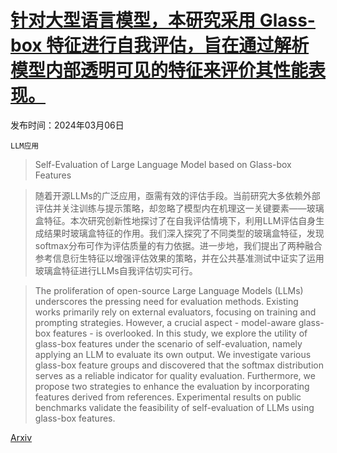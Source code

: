 # [针对大型语言模型，本研究采用 Glass-box 特征进行自我评估，旨在通过解析模型内部透明可见的特征来评价其性能表现。](https://arxiv.org/abs/2403.04222)

发布时间：2024年03月06日

`LLM应用`

> Self-Evaluation of Large Language Model based on Glass-box Features

> 随着开源LLMs的广泛应用，亟需有效的评估手段。当前研究大多依赖外部评估并关注训练与提示策略，却忽略了模型内在机理这一关键要素——玻璃盒特征。本次研究创新性地探讨了在自我评估情境下，利用LLM评估自身生成结果时玻璃盒特征的作用。我们深入探究了不同类型的玻璃盒特征，发现softmax分布可作为评估质量的有力依据。进一步地，我们提出了两种融合参考信息衍生特征以增强评估效果的策略，并在公共基准测试中证实了运用玻璃盒特征进行LLMs自我评估切实可行。

> The proliferation of open-source Large Language Models (LLMs) underscores the pressing need for evaluation methods. Existing works primarily rely on external evaluators, focusing on training and prompting strategies. However, a crucial aspect - model-aware glass-box features - is overlooked. In this study, we explore the utility of glass-box features under the scenario of self-evaluation, namely applying an LLM to evaluate its own output. We investigate various glass-box feature groups and discovered that the softmax distribution serves as a reliable indicator for quality evaluation. Furthermore, we propose two strategies to enhance the evaluation by incorporating features derived from references. Experimental results on public benchmarks validate the feasibility of self-evaluation of LLMs using glass-box features.

[Arxiv](https://arxiv.org/abs/2403.04222)